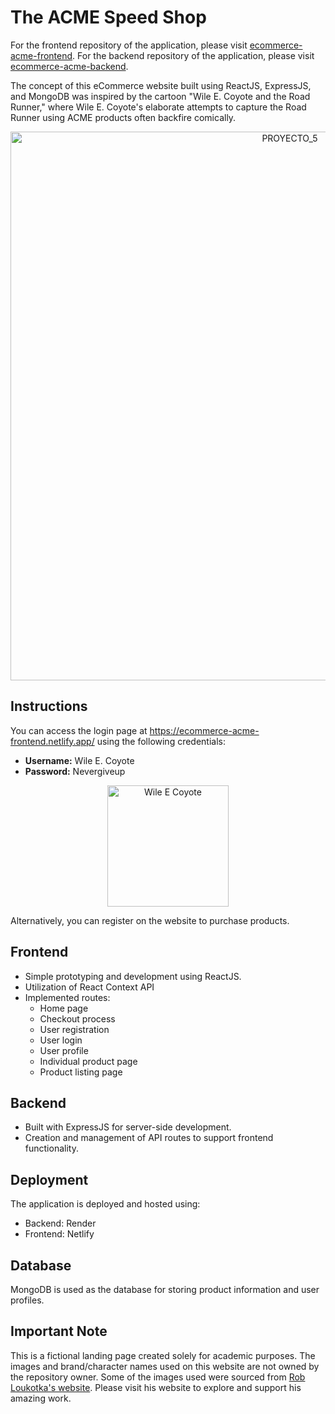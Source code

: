 # The ACME Speed Shop

For the frontend repository of the application, please visit [ecommerce-acme-frontend](https://github.com/Janispamela/ecommerce-acme-frontend).
For the backend repository of the application, please visit [ecommerce-acme-backend](https://github.com/Janispamela/ecommerce-acme-backend).

The concept of this eCommerce website built using ReactJS, ExpressJS, and MongoDB was inspired by the cartoon "Wile E. Coyote and the Road Runner," where Wile E. Coyote's elaborate attempts to capture the Road Runner using ACME products often backfire comically.

<div style="text-align: center;">
<img width="878" alt="PROYECTO_5" src="https://github.com/Janispamela/ecommerce-acme-frontend/assets/143107714/89d8aadf-b644-49bf-bfbf-e609bcb1b990">
</div>

## Instructions

You can access the login page at https://ecommerce-acme-frontend.netlify.app/ using the following credentials:
- **Username:** Wile E. Coyote
- **Password:** Nevergiveup

<div style="text-align: center;">
<img width="194" alt="Wile E  Coyote" src="https://github.com/Janispamela/ecommerce-acme-frontend/assets/143107714/827149ff-73d3-46dc-9ec5-e54892f63689">
</div>

Alternatively, you can register on the website to purchase products.

## Frontend

- Simple prototyping and development using ReactJS.
- Utilization of React Context API
- Implemented routes:
  - Home page
  - Checkout process
  - User registration
  - User login
  - User profile
  - Individual product page
  - Product listing page

## Backend

- Built with ExpressJS for server-side development.
- Creation and management of API routes to support frontend functionality.

## Deployment

The application is deployed and hosted using:
- Backend: Render
- Frontend: Netlify

## Database

MongoDB is used as the database for storing product information and user profiles.

## Important Note

This is a fictional landing page created solely for academic purposes. The images and brand/character names used on this website are not owned by the repository owner. Some of the images used were sourced from [Rob Loukotka's website](https://fringefocus.com/). Please visit his website to explore and support his amazing work.


